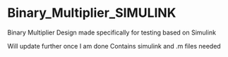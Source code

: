 # Binary_Multiplier_SIMULINK
Binary Multiplier Design made specifically for testing based on Simulink


Will update further once I am done
Contains simulink and .m files needed
